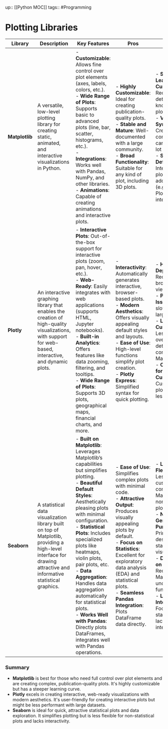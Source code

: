 up:: [[Python MOC]]
tags:: #Programming 
# Plotting Libraries

| **Library**    | **Description**                                                                                                                                                    | **Key Features**                                                                                                                                                                                                                                                                                                                                                                                                                                                                      | **Pros**                                                                                                                                                                                                                                                                                                         | **Cons**                                                                                                                                                                                                                                                                                                                                                     |
| -------------- | ------------------------------------------------------------------------------------------------------------------------------------------------------------------ | ------------------------------------------------------------------------------------------------------------------------------------------------------------------------------------------------------------------------------------------------------------------------------------------------------------------------------------------------------------------------------------------------------------------------------------------------------------------------------------- | ---------------------------------------------------------------------------------------------------------------------------------------------------------------------------------------------------------------------------------------------------------------------------------------------------------------- | ------------------------------------------------------------------------------------------------------------------------------------------------------------------------------------------------------------------------------------------------------------------------------------------------------------------------------------------------------------ |
| **Matplotlib** | A versatile, low-level plotting library for creating static, animated, and interactive visualizations in Python.                                                   | - **Customizable**: Allows fine control over plot elements (axes, labels, colors, etc.).<br>- **Wide Range of Plots**: Supports basic to advanced plots (line, bar, scatter, histograms, etc.).<br>- **Integrations**: Works well with Pandas, NumPy, and other libraries.<br>- **Animations**: Capable of creating animations and interactive plots.                                                                                                                                 | - **Highly Customizable**: Ideal for creating publication-quality plots.<br>- **Stable and Mature**: Well-documented with a large community.<br>- **Broad Functionality**: Suitable for any kind of plot, including 3D plots.                                                                                    | - **Steep Learning Curve**: Requires detailed knowledge of plot elements.<br>- **Verbose Syntax**: Creating complex plots can require a lot of code.<br>- **Static by Default**: Interactive plots require additional tools (e.g., mpld3, Plotly integration).                                                                                               |
| **Plotly**     | An interactive graphing library that enables the creation of high-quality visualizations, with support for web-based, interactive, and dynamic plots.              | - **Interactive Plots**: Out-of-the-box support for interactive plots (zoom, pan, hover, etc.).<br>- **Web-Ready**: Easily integrates with web applications (supports HTML, Jupyter notebooks).<br>- **Built-in Analytics**: Offers features like data zooming, filtering, and tooltips.<br>- **Wide Range of Plots**: Supports 3D plots, geographical maps, financial charts, and more.                                                                                              | - **Interactivity**: Automatically generates interactive, browser-based plots.<br>- **Modern Aesthetics**: Offers visually appealing default styles and layouts.<br>- **Ease of Use**: High-level functions simplify plot creation.<br>- **Plotly Express**: Simplified syntax for quick plotting.               | - **Heavy Dependency**: Requires a browser for viewing plots.<br>- **Performance Issues**: Can be slower with large datasets.<br>- **Limited Customization**: Less control over plot details compared to Matplotlib.<br>- **Complexity for Customization**: Customizing plots can be less intuitive.                                                         |
| **Seaborn**    | A statistical data visualization library built on top of Matplotlib, providing a high-level interface for drawing attractive and informative statistical graphics. | - **Built on Matplotlib**: Leverages Matplotlib’s capabilities but simplifies plotting.<br>- **Beautiful Default Styles**: Aesthetically pleasing plots with minimal configuration.<br>- **Statistical Plots**: Includes specialized plots like heatmaps, violin plots, pair plots, etc.<br>- **Data Aggregation**: Handles data aggregation automatically for statistical plots.<br>- **Works Well with Pandas**: Directly plots DataFrames, integrates well with Pandas operations. | - **Ease of Use**: Simplifies complex plots with minimal code.<br>- **Attractive Output**: Produces visually appealing plots by default.<br>- **Focus on Statistics**: Excellent for exploratory data analysis (EDA) and statistical plots.<br>- **Seamless Pandas Integration**: Plots DataFrame data directly. | - **Limited Flexibility**: Less customizable compared to Matplotlib for non-standard plots.<br>- **Not as General-Purpose**: Primarily designed for statistical data visualization.<br>- **Dependent on Matplotlib**: Requires Matplotlib for underlying functionality.<br>- **Lacks Interactivity**: Focuses on static plots; lacks built-in interactivity. |

### Summary
- **Matplotlib** is best for those who need full control over plot elements and are creating complex, publication-quality plots. It's highly customizable but has a steeper learning curve.
- **Plotly** excels in creating interactive, web-ready visualizations with modern aesthetics. It's user-friendly for creating interactive plots but might be less performant with large datasets.
- **Seaborn** is ideal for quick, attractive statistical plots and data exploration. It simplifies plotting but is less flexible for non-statistical plots and lacks interactivity.

